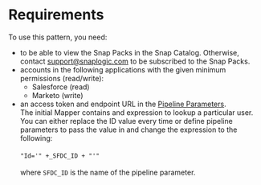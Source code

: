 # Requirements

To use this pattern, you need:

* to be able to view the Snap Packs in the Snap Catalog. Otherwise, contact [support@snaplogic.com](mailto:support@snaplogic.com) to be subscribed to the Snap Packs.
* accounts in the following applications with the given minimum permissions (read/write):
  * Salesforce (read)
  * Marketo (write)
* an access token and endpoint URL in the [Pipeline Parameters](https://docs-snaplogic.atlassian.net/l/c/kS2Y1y01).\
  The initial Mapper contains and expression to lookup a particular user. You can either replace the ID value every time or define pipeline parameters to pass the value in and change the expression to the following:\
  \
  `"Id='" +_SFDC_ID + "'"`\
  \
  where `SFDC_ID` is the name of the pipeline parameter.





